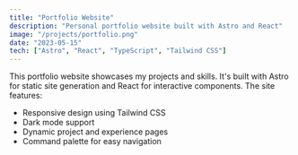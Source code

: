 ```yaml
---
title: "Portfolio Website"
description: "Personal portfolio website built with Astro and React"
image: "/projects/portfolio.png"
date: "2023-05-15"
tech: ["Astro", "React", "TypeScript", "Tailwind CSS"]
---
```


This portfolio website showcases my projects and skills. It's built with Astro for static site generation and React for interactive components. The site features:

- Responsive design using Tailwind CSS
- Dark mode support
- Dynamic project and experience pages
- Command palette for easy navigation
